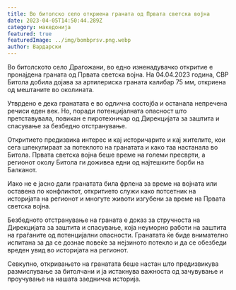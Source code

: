 ```yaml
---
title: Во битолско село откриена граната од Првата светска војна
date: 2023-04-05T14:50:44.289Z
category: македонија
featured: true
featuredImage: ../img/bombprsv.png.webp
author: Вардарски
---
```


Во битолското село Драгожани, во едно изненадувачко откритие е пронајдена граната од Првата светска војна. На 04.04.2023 година, СВР Битола добила дојава за артилериска граната калибар 75 мм, откриена од мештаните во околината.

Утврдено е дека гранатата е во одлична состојба и останала непречена речиси еден век. Но, поради потенцијалната опасност што претставувала, повикан е пиротехничар од Дирекцијата за заштита и спасување за безбедно отстранување.

Откритието предизвика интерес и кај историчарите и кај жителите, кои сега шпекулираат за потеклото на гранатата и како таа настанала во Битола. Првата светска војна беше време на големи пресврти, а регионот околу Битола ги доживеа едни од најтешките борби на Балканот.

Иако не е јасно дали гранатата била фрлена за време на војната или оставена по конфликтот, откритието служи како потсетник на историјата на регионот и многуте животи изгубени за време на Првата светска војна.

Безбедното отстранување на граната е доказ за стручноста на Дирекцијата за заштита и спасување, која неуморно работи на заштита на граѓаните од потенцијални опасности. Гранатата ќе биде внимателно испитана за да се дознае повеќе за нејзиното потекло и да се обезбеди вреден увид во историјата на регионот.

Севкупно, откривањето на гранатата беше настан што предизвикува размислување за битолчани и ја истакнува важноста од зачувување и проучување на нашата заедничка историја.
